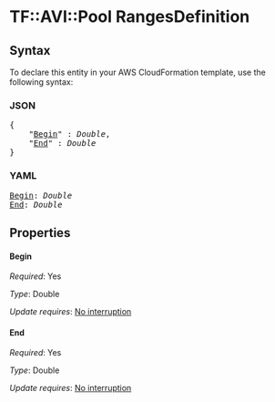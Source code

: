 # TF::AVI::Pool RangesDefinition

## Syntax

To declare this entity in your AWS CloudFormation template, use the following syntax:

### JSON

<pre>
{
    "<a href="#begin" title="Begin">Begin</a>" : <i>Double</i>,
    "<a href="#end" title="End">End</a>" : <i>Double</i>
}
</pre>

### YAML

<pre>
<a href="#begin" title="Begin">Begin</a>: <i>Double</i>
<a href="#end" title="End">End</a>: <i>Double</i>
</pre>

## Properties

#### Begin

_Required_: Yes

_Type_: Double

_Update requires_: [No interruption](https://docs.aws.amazon.com/AWSCloudFormation/latest/UserGuide/using-cfn-updating-stacks-update-behaviors.html#update-no-interrupt)

#### End

_Required_: Yes

_Type_: Double

_Update requires_: [No interruption](https://docs.aws.amazon.com/AWSCloudFormation/latest/UserGuide/using-cfn-updating-stacks-update-behaviors.html#update-no-interrupt)

